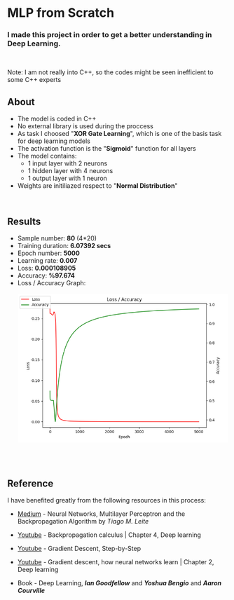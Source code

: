 # MLP from Scratch
### I made this project in order to get a better understanding in Deep Learning. 
<br> 

Note: I am not really into C++, so the codes might be seen inefficient to some C++ experts


## About

- The model is coded in C++
- No external library is used during the proccess
- As task I choosed "**XOR Gate Learning**", which is one of the basis task for deep learning models 
- The activation function is the "**Sigmoid**" function for all layers
- The model contains:
  - 1 input layer with 2 neurons
  - 1 hidden layer with 4 neurons
  - 1 output layer with 1 neuron
- Weights are initiliazed respect to "**Normal Distribution**"
<br>

## Results

- Sample number: **80** (4*20)
- Training duration: **6.07392 secs** 
- Epoch number: **5000**
- Learning rate: **0.007**
- Loss: **0.000108905**
- Accuracy: **%97.674**
- Loss / Accuracy Graph: <br> <br>
![This is an image](https://github.com/IsmailKonak/MLP-From-Scratch-CPP/blob/main/XOR_cpp_loss_accuracy.png)

<br>
<br>

## Reference

I have benefited greatly from the following resources in this process:
- [Medium](https://medium.com/@tiago.tmleite/neural-networks-multilayer-perceptron-and-the-backpropagation-algorithm-a5cd5b904fde) - Neural Networks, Multilayer Perceptron and the Backpropagation Algorithm by _Tiago M. Leite_

- [Youtube](https://www.youtube.com/watch?v=tIeHLnjs5U8) - Backpropagation calculus | Chapter 4, Deep learning

- [Youtube](https://www.youtube.com/watch?v=sDv4f4s2SB8) - Gradient Descent, Step-by-Step

- [Youtube](https://www.youtube.com/watch?v=IHZwWFHWa-w) - Gradient descent, how neural networks learn | Chapter 2, Deep learning
- Book - Deep Learning, **_Ian Goodfellow_** and **_Yoshua Bengio_** and **_Aaron Courville_**
